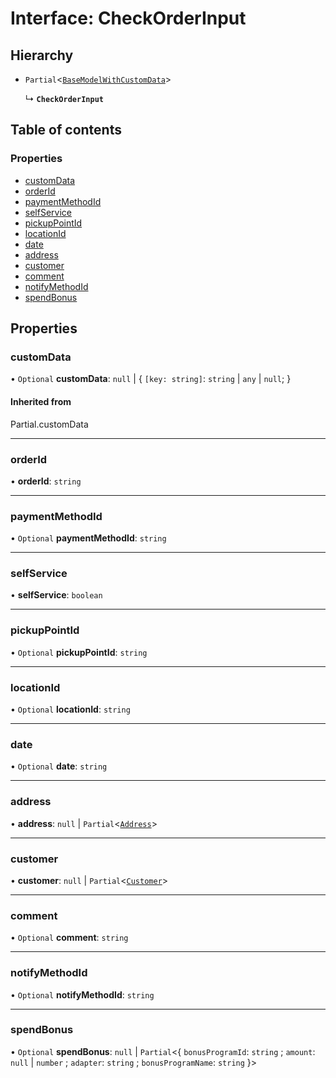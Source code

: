 # Interface: CheckOrderInput

## Hierarchy

- `Partial`\<[`BaseModelWithCustomData`](BaseModelWithCustomData.md)\>

  ↳ **`CheckOrderInput`**

## Table of contents

### Properties

- [customData](CheckOrderInput.md#customdata)
- [orderId](CheckOrderInput.md#orderid)
- [paymentMethodId](CheckOrderInput.md#paymentmethodid)
- [selfService](CheckOrderInput.md#selfservice)
- [pickupPointId](CheckOrderInput.md#pickuppointid)
- [locationId](CheckOrderInput.md#locationid)
- [date](CheckOrderInput.md#date)
- [address](CheckOrderInput.md#address)
- [customer](CheckOrderInput.md#customer)
- [comment](CheckOrderInput.md#comment)
- [notifyMethodId](CheckOrderInput.md#notifymethodid)
- [spendBonus](CheckOrderInput.md#spendbonus)

## Properties

### customData

• `Optional` **customData**: ``null`` \| \{ `[key: string]`: `string` \| `any` \| ``null``;  }

#### Inherited from

Partial.customData

___

### orderId

• **orderId**: `string`

___

### paymentMethodId

• `Optional` **paymentMethodId**: `string`

___

### selfService

• **selfService**: `boolean`

___

### pickupPointId

• `Optional` **pickupPointId**: `string`

___

### locationId

• `Optional` **locationId**: `string`

___

### date

• `Optional` **date**: `string`

___

### address

• **address**: ``null`` \| `Partial`\<[`Address`](Address.md)\>

___

### customer

• **customer**: ``null`` \| `Partial`\<[`Customer`](Customer.md)\>

___

### comment

• `Optional` **comment**: `string`

___

### notifyMethodId

• `Optional` **notifyMethodId**: `string`

___

### spendBonus

• `Optional` **spendBonus**: ``null`` \| `Partial`\<\{ `bonusProgramId`: `string` ; `amount`: ``null`` \| `number` ; `adapter`: `string` ; `bonusProgramName`: `string`  }\>
